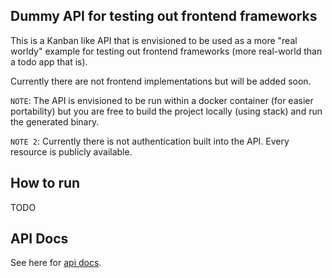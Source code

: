 ## Dummy API for testing out frontend frameworks

This is a Kanban like API that is envisioned to be used as a more "real worldy" example for testing
out frontend frameworks (more real-world than a todo app that is).

Currently there are not frontend implementations but will be added soon.

`NOTE`: The API is envisioned to be run within a docker container (for easier portability) but
you are free to build the project locally (using stack) and run the generated binary.

`NOTE 2`: Currently there is not authentication built into the API. Every resource is
publicly available.

## How to run

TODO

## API Docs

See here for [api docs](https://github.com/denibertovic/dummy-api/tree/master/docs).

